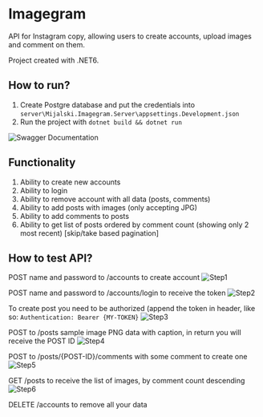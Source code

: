 # Imagegram

API for Instagram copy, allowing users to create accounts, upload images and comment on them.

Project created with .NET6. 

## How to run?

1) Create Postgre database and put the credentials into `server\Mijalski.Imagegram.Server\appsettings.Development.json`
2) Run the project with `dotnet build && dotnet run`

![Swagger Documentation](https://i.imgur.com/nHEcHae.png)

## Functionality

1) Ability to create new accounts
2) Ability to login
3) Ability to remove account with all data (posts, comments)
4) Ability to add posts with images (only accepting JPG)
5) Ability to add comments to posts
6) Ability to get list of posts ordered by comment count (showing only 2 most recent) [skip/take based pagination]

## How to test API?

POST name and password to /accounts to create account
![Step1](https://i.imgur.com/VIs8AVh.png)

POST name and password to /accounts/login to receive the token
![Step2](https://i.imgur.com/z1TKSSD.png)

To create post you need to be authorized (append the token in header, like so: `Authentication: Bearer {MY-TOKEN}`
![Step3](https://i.imgur.com/Z4SOouZ.png)

POST to /posts sample image PNG data with caption, in return you will receive the POST ID
![Step4](https://i.imgur.com/1gEWB2E.png)

POST to /posts/{POST-ID}/comments with some comment to create one
![Step5](https://i.imgur.com/onFDhA4.png)

GET /posts to receive the list of images, by comment count descending
![Step6](https://i.imgur.com/ruCsIuh.png)

DELETE /accounts to remove all your data
